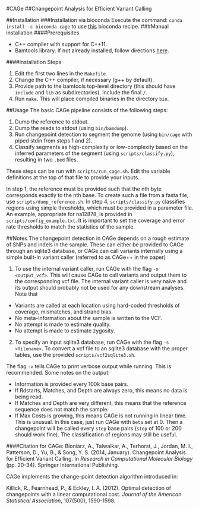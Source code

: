 #CAGe
##Changepoint Analysis for Efficient Variant Calling

##Installation
###Installation via bioconda
Execute the command:
`conda install -c bioconda cage`
to use [this](https://github.com/bioconda/bioconda-recipes/tree/master/recipes/cage) bioconda recipe.
###Manual installation
####Prerequisites
* C++ compiler with support for C++11.
* Bamtools library.  If not already installed, follow directions [here](https://github.com/pezmaster31/bamtools/wiki).

####Installation Steps
1. Edit the first two lines in the `Makefile`.
  1. Change the C++ compiler, if necessary (g++ by default).
  2. Provide path to the bamtools top-level directory (this should have `include` and `lib` as subdirectories). Include the final `/`.
2. Run `make`. This will place compiled binaries in the directory `bin`.

##Usage
The basic CAGe pipeline consists of the following steps:

1. Dump the reference to stdout.
2. Dump the reads to stdout (using `bin/bamdump`).
3. Run changepoint detection to segment the genome (using `bin/cage` with piped stdin from steps 1 and 2).
4. Classify segments as high-complexity or low-complexity based on the inferred parameters of the segment (using `scripts/classify.py`), resulting in two `.bed` files.

These steps can be run with `scripts/run_cage.sh`. Edit the variable definitions at the top of that file to provide your inputs. 

In step 1, the reference must be provided such that the nth byte corresponds exactly to the nth base. To create such a file from a fasta file, use `scripts/dump_reference.sh`.
In step 4, `scripts/classify.py` classifies regions using simple thresholds, which must be provided in a parameter file. An example, appropriate for na12878, is provided in `scripts/config_example.txt`. It is important to set the coverage and error rate thresholds to match the statistics of the sample.

##Notes
The changepoint detection in CAGe depends on a rough estimate of SNPs and indels in the sample. These can either be provided to CAGe through an sqlite3 database, or CAGe can call variants internally using a simple built-in variant caller (referred to as CAGe++ in the paper)

1. To use the internal variant caller, run CAGe with the flag `-o <output_vcf>`.  This will cause CAGe to call variants and output them to the corresponding vcf file.  The internal variant caller is very naive and its output should probably not be used for any downstream analyses. Note that

  * Variants are called at each location using hard-coded thresholds of coverage, mismatches, and strand bias.
  * No meta-information about the sample is written to the VCF.
  * No attempt is made to estimate quality.
  * No attempt is made to estimate zygosity.

2. To specify an input sqlite3 database, run CAGe with the flag `-s <filename>`.  To convert a vcf file to an sqlite3 database with the proper tables, use the provided `scripts/vcf2sqlite3.sh`.

The flag `-v` tells CAGe to print verbose output while running. This is recommended. Some notes on the output:

* Information is provided every 100k base pairs.
* If Rdstarts, Matches, and Depth are always zero, this means no data is being read.
* If Matches and Depth are very different, this means that the reference sequence does not match the sample.
* If Max Costs is growing, this means CAGe is not running in linear time. This is unusual. In this case, just run CAGe with `beta` set at 0. Then a changepoint will be called every `step` base pairs (`step` of 100 or 200 should work fine). The classification of regions may still be useful.

####Citation for CAGe:
Bloniarz, A., Talwalkar, A., Terhorst, J., Jordan, M. I., Patterson, D., Yu, B., & Song, Y. S. (2014, January). Changepoint Analysis for Efficient Variant Calling. In *Research in Computational Molecular Biology* (pp. 20-34). Springer International Publishing.

CAGe implements the change-point detection algorithm introduced in:

Killick, R., Fearnhead, P., & Eckley, I. A. (2012). Optimal detection of changepoints with a linear computational cost. *Journal of the American Statistical Association*, 107(500), 1590-1598.
